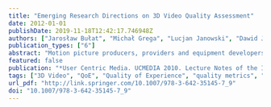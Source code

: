 ```yaml
---
title: "Emerging Research Directions on 3D Video Quality Assessment"
date: 2012-01-01
publishDate: 2019-11-18T12:42:17.746948Z
authors: ["Jarosław Bułat", "Michał Grega", "Lucjan Janowski", "Dawid Juszka", "Mikołaj Leszczuk", "Zdzisław Papir", "Piotr Romaniak"]
publication_types: ["6"]
abstract: "Motion picture producers, providers and equipment developers have to deeply consider end user perception of the application being often expressed in terms of a capacious Quality of Experience (QoE) concept. QoE is affected across the whole application delivery chain including content digitisation and compression, its network delivery and reproduction. During recent years enormous research effort and massive tests have been performed in order to identify factors affecting QoE and develop their mapping to scales like Mean Opinion Score for 2D content. Today, the digital video world is on the eve of 3D imaging which is far more complex and sophisticated not only because of the involved technology but also due to the multi-factor nature of the overall 3D experience. This paper discusses the current state of the research on the emerging problem of the user perceived quality of 3D content."
featured: false
publication: "*User Centric Media. UCMEDIA 2010. Lecture Notes of the Institute for Computer Sciences, Social Informatics and Telecommunications Engineering*"
tags: ["3D Video", "QoE", "Quality of Experience", "quality metrics", "subjective tests"]
url_pdf: "http://link.springer.com/10.1007/978-3-642-35145-7_9"
doi: "10.1007/978-3-642-35145-7_9"
---
```


